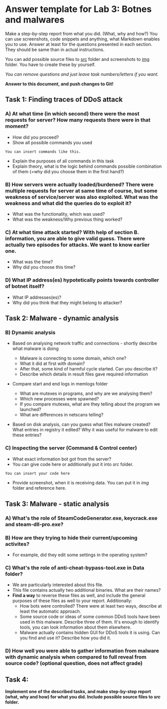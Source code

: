 # Answer template for Lab 3: Botnes and malwares


Make a step-by-step report from what you did. (What, why and how?)
You can use screenshots, code snippets and anything, what Markdown enables you to use. Answer at least for the questions presented in each section.
They should be same than in actual instructions. 

You can add possible source files to [src](src) folder and screenshots to [img](img) folder.
You have to create these by yourself.

*You can remove questions and just leave task numbers/letters if you want.*

**Answer to this document, and push changes to Git!**

## Task 1: Finding traces of DDoS attack

### A) At what time (in which second) there were the most requests for server? How many requests there were in that moment?

 * How did you proceed?
 * Show all possible commands you used
 
  ```shell
  You can insert commands like this.
  ```

 * Explain the purposes of all commands in this task
 * Explain theory, what is the logic behind commands possible combination of them (=why did you choose them in the first hand?)

### B) How servers were actually loaded/burdened? There were multiple requests for server at same time of course, but some weakness of service/server was also exploited. What was the weakness and what did the queries do to exploit it?

* What was the functionality, which was used?
* What was the weakness/Why previous thing worked?

### C) At what time attack started? With help of section B. information, you are able to give valid guess. There were actually two episodes for attacks. We want to know earlier one.

* What was the time?
* Why did you choose this time?

### D) What IP address(es) hypotetically points towards controller of botnet itself?

* What IP addresses(es)?
* Why did you think that they might belong to attacker?

## Task 2: Malware - dynamic analysis

### B) Dynamic analysis



* Based on analysing network traffic and connections - shortly describe what malware is doing
  * Malware is connecting to some domain, which one?
  * What it did at first with domain?
  * After that, some kind of harmful cycle started. Can you describe it?
  * Describe which details in result files gave required information

* Compare start and end logs in memlogs folder

  * What are mutexes in programs, and why are we analysing them?
  * Which new processes were spawned?
  * If you compare mutexes, what are they telling about the program we launched?
  * What are differences in netscans telling?

* Based on disk analysis, can you guess what files malware created? What entries in registry it edited? Why it was useful for malware to edit these entries?

### C) Inspecting the server (Command & Control center)

* What exact information bot got from the server?
* You can give code here or additionally put it into *src* folder.
```python
You can insert your code here
```
* Provide screenshot, when it is receiving data. You can put it in *img* folder and reference here.

## Task 3: Malware - static analysis

### A) What's the role of SteamCodeGenerator.exe, keycrack.exe and steam-dll-pro.exe?

### B) How are they trying to hide their current/upcoming activites?

* For example, did they edit some settings in the operating system?

### C) What's the role of anti-cheat-bypass-tool.exe in Data folder?

* We are particularly interested about this file.
* This file contains actually two additional binaries. What are their names?
* **Find a way** to reverse these files as well, and include the general purposes of these files as well to your report. Additionally:
  * How bots were controlled? There were at least two ways, describe at least the automatic approach.
  * Some source code or ideas of some common DDoS tools have been used in this malware. Describe three of them. It's enough to identify tools, you can look information about them elsewhere.
  * Malware actually contains hidden GUI for DDoS tools it is using. Can you find and use it? Describe how you did it.

### D) How well you were able to gather information from malware with dynamic analysis when compared to full reveal from source code? (optional question, does not affect grade)


## Task 4:

**Implement **one** of the described tasks, and make step-by-step report (what, why and how) for what you did. Include possible source files to *src* folder.**